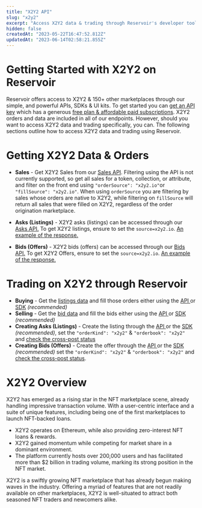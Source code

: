 ```yaml
---
title: "X2Y2 API"
slug: "x2y2"
excerpt: "Access X2Y2 data & trading through Reservoir's developer tools"
hidden: false
createdAt: "2023-05-22T16:47:52.812Z"
updatedAt: "2023-06-14T02:58:21.855Z"
---
```

# Getting Started with X2Y2 on Reservoir

Reservoir offers access to X2Y2 & 150+ other marketplaces through our simple, and powerful APIs, SDKs & UI kits. To get started you can [get an API key](https://docs.reservoir.tools/reference/dashboard-sign-up) which has a generous [free plan & affordable paid subscriptions](https://reservoir.tools/pricing). X2Y2 orders and data are included in all of our endpoints. However, should you want to access X2Y2 data and trading specifically, you can. The following sections outline how to access X2Y2 data and trading using Reservoir.

# Getting X2Y2 Data & Orders

- **Sales** - Get X2Y2 Sales from our [Sales API](https://docs.reservoir.tools/reference/getsalesv5). Filtering using the API is not currently supported, so get all sales for a token, collection, or attribute, and filter on the front end using `"orderSource": "x2y2.io"`or `"fillSource": "x2y2.io"`. When using `orderSource` you are filtering by sales whose orders are native to X2Y2, while filtering on `fillSource` will return all sales that were filled on X2Y2, regardless of the order origination marketplace. 

- **Asks (Listings)** - X2Y2 asks (listings) can be accessed through our [Asks API.](https://docs.reservoir.tools/reference/getordersasksv4) To get X2Y2 listings, ensure to set the `source=x2y2.io`. [An example of the response.](https://api.reservoir.tools/orders/asks/v4?source=x2y2.io)

- **Bids (Offers)** -  X2Y2 bids (offers) can be accessed through our [Bids API.](https://docs.reservoir.tools/reference/getordersbidsv5) To get X2Y2 Offers, ensure to set the `source=x2y2.io`. [An example of the response.](https://api.reservoir.tools/orders/bids/v5?source=x2y2.io)

# Trading on X2Y2 through Reservoir

- **Buying** - Get the [listings data](https://docs.reservoir.tools/reference/getordersasksv4) and fill those orders either using the [API ](https://docs.reservoir.tools/reference/postexecutebuyv7)or [SDK](https://docs.reservoir.tools/reference/buytoken) _(recommended)_
- **Selling** - Get the [bid data](https://docs.reservoir.tools/reference/getordersbidsv5) and fill the bids either using the [API ](https://docs.reservoir.tools/reference/postexecutesellv7)or [SDK](https://docs.reservoir.tools/reference/acceptoffer) _(recommended)_
- **Creating Asks (Listings)** - Create the listing through the [API ](https://docs.reservoir.tools/reference/postexecutelistv5)or the [SDK](https://docs.reservoir.tools/reference/listtoken) _(recommended)_, set the `"orderKind": "x2y2"` & `"orderbook": "x2y2"` and [check the cross-post status](https://docs.reservoir.tools/reference/getcrosspostingordersv1) 
- **Creating Bids (Offers)** - Create the offer through the [API ](https://docs.reservoir.tools/reference/postexecutebidv5)or the [SDK](https://docs.reservoir.tools/reference/placebid) _(recommended)_ set the `"orderKind": "x2y2"` & `"orderbook": "x2y2"` and [check the cross-post status](https://docs.reservoir.tools/reference/getcrosspostingordersv1).

# X2Y2 Overview

X2Y2 has emerged as a rising star in the NFT marketplace scene, already handling impressive transaction volume. With a user-centric interface and a suite of unique features, including being one of the first marketplaces to launch NFT-backed loans.

- X2Y2 operates on  Ethereum, while also providing zero-interest NFT loans & rewards.
- X2Y2 gained momentum while competing for market share in a dominant environment.
- The platform currently hosts over 200,000 users and has facilitated more than $2 billion in trading volume, marking its strong position in the NFT market.

X2Y2 is a swiftly growing NFT marketplace that has already begun making waves in the industry. Offering a myriad of features that are not readily available on other marketplaces, X2Y2 is well-situated to attract both seasoned NFT traders and newcomers alike.